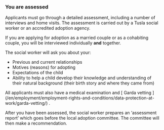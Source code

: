 ###  You are assessed

Applicants must go through a detailed assessment, including a number of
interviews and home visits. The assessment is carried out by a Tusla social
worker or an accredited adoption agency.

If you are applying for adoption as a married couple or as a cohabiting
couple, you will be interviewed individually **and** together.

The social worker will ask you about your:

  * Previous and current relationships 
  * Motives (reasons) for adopting 
  * Expectations of the child 
  * Ability to help a child develop their knowledge and understanding of their natural background (their birth story and where they came from) 

All applicants must also have a medical examination and [ Garda vetting
](/en/employment/employment-rights-and-conditions/data-protection-at-
work/garda-vetting/) .

After you have been assessed, the social worker prepares an ‘assessment
report’ which goes before the local adoption committee. The committee will
then make a recommendation.
